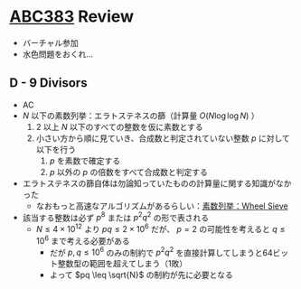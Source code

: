 # [ABC383](https://atcoder.jp/contests/abc383) Review
- バーチャル参加
- 水色問題をおくれ…

## D - 9 Divisors
- AC
- $N$ 以下の素数列挙：エラトステネスの篩（計算量 $O(N \log \log N)$ ）
    1. $2$ 以上 $N$ 以下のすべての整数を仮に素数とする
    2. 小さい方から順に見ていき、合成数と判定されていない整数 $p$ に対して以下を行う
        1. $p$ を素数で確定する
        1. $p$ 以外の $p$ の倍数をすべて合成数と判定する
- エラトステネスの篩自体は勿論知っていたものの計算量に関する知識がなかった
  - なおもっと高速なアルゴリズムがあるらしい：[素数列挙：Wheel Sieve](https://37zigen.com/wheel-sieve/)
- 該当する整数は必ず $p^8$ または $p^2q^2$ の形で表される
  - $N \leq 4 \times 10^{12}$ より $pq \leq 2 \times 10^6$ だが、 $p = 2$ の可能性を考えると $q \leq 10^6$ まで考える必要がある
    - だが $p,q \leq 10^6$ のみの制約で $p^2q^2$ を直接計算してしまうと64ビット整数型の範囲を超えてしまう（1敗）
    - よって $pq \leq \sqrt{N}$ の制約が先に必要となる
